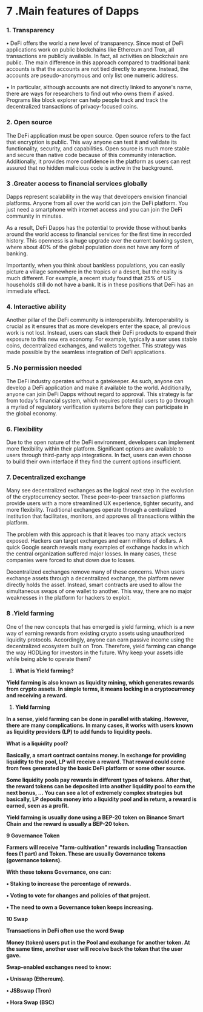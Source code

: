 # 7 .Main features of Dapps

### **1. Transparency**

**•** DeFi offers the world a new level of transparency. Since most of DeFi applications work on public blockchains like Ethereum and Tron, all transactions are publicly available. In fact, all activities on blockchain are public. The main difference in this approach compared to traditional bank accounts is that the accounts are not tied directly to anyone. Instead, the accounts are pseudo-anonymous and only list one numeric address.

• In particular, although accounts are not directly linked to anyone's name, there are ways for researchers to find out who owns them if asked. Programs like block explorer can help people track and track the decentralized transactions of privacy-focused coins.

### **2. Open source**

The DeFi application must be open source. Open source refers to the fact that encryption is public. This way anyone can test it and validate its functionality, security, and capabilities. Open source is much more stable and secure than native code because of this community interaction. Additionally, it provides more confidence in the platform as users can rest assured that no hidden malicious code is active in the background.

### **3 .Greater access to financial services globally**

Dapps represent scalability in the way that developers envision financial platforms. Anyone from all over the world can join the DeFi platform. You just need a smartphone with internet access and you can join the DeFi community in minutes.

As a result, DeFi Dapps has the potential to provide those without banks around the world access to financial services for the first time in recorded history. This openness is a huge upgrade over the current banking system, where about 40% of the global population does not have any form of banking.

Importantly, when you think about bankless populations, you can easily picture a village somewhere in the tropics or a desert, but the reality is much different. For example, a recent study found that 25% of US households still do not have a bank. It is in these positions that DeFi has an immediate effect.

###  **4. Interactive ability**

Another pillar of the DeFi community is interoperability. Interoperability is crucial as it ensures that as more developers enter the space, all previous work is not lost. Instead, users can stack their DeFi products to expand their exposure to this new era economy. For example, typically a user uses stable coins, decentralized exchanges, and wallets together. This strategy was made possible by the seamless integration of DeFi applications.

###  **5 .No permission needed**

The DeFi industry operates without a gatekeeper. As such, anyone can develop a DeFi application and make it available to the world. Additionally, anyone can join DeFi Dapps without regard to approval. This strategy is far from today's financial system, which requires potential users to go through a myriad of regulatory verification systems before they can participate in the global economy.

###  **6. Flexibility**

Due to the open nature of the DeFi environment, developers can implement more flexibility within their platform. Significant options are available to users through third-party app integrations. In fact, users can even choose to build their own interface if they find the current options insufficient.  
  


### **7. Decentralized exchange**

Many see decentralized exchanges as the logical next step in the evolution of the cryptocurrency sector. These peer-to-peer transaction platforms provide users with a more streamlined UX experience, tighter security, and more flexibility. Traditional exchanges operate through a centralized institution that facilitates, monitors, and approves all transactions within the platform.

The problem with this approach is that it leaves too many attack vectors exposed. Hackers can target exchanges and earn millions of dollars. A quick Google search reveals many examples of exchange hacks in which the central organization suffered major losses. In many cases, these companies were forced to shut down due to losses.

Decentralized exchanges remove many of these concerns. When users exchange assets through a decentralized exchange, the platform never directly holds the asset. Instead, smart contracts are used to allow the simultaneous swaps of one wallet to another. This way, there are no major weaknesses in the platform for hackers to exploit.  
 

### **8 .Yield farming**

One of the new concepts that has emerged is yield farming, which is a new way of earning rewards from existing crypto assets using unauthorized liquidity protocols. Accordingly, anyone can earn passive income using the decentralized ecosystem built on Tron. Therefore, yield farming can change the way HODLing for investors in the future. Why keep your assets idle while being able to operate them?

1. **What is Yield farming?**

**Yield farming is also known as liquidity mining, which generates rewards from crypto assets. In simple terms, it means locking in a cryptocurrency and receiving a reward.**

1.  **Yield farming**

**In a sense, yield farming can be done in parallel with staking. However, there are many complications. In many cases, it works with users known as liquidity providers \(LP\) to add funds to liquidity pools.**

**What is a liquidity pool?** 

**Basically, a smart contract contains money. In exchange for providing liquidity to the pool, LP will receive a reward. That reward could come from fees generated by the basic DeFi platform or some other source.**

**Some liquidity pools pay rewards in different types of tokens. After that, the reward tokens can be deposited into another liquidity pool to earn the next bonus, ... You can see a lot of extremely complex strategies but basically, LP deposits money into a liquidity pool and in return, a reward is earned, seen as a profit.**

**Yield farming is usually done using a BEP-20 token on Binance Smart Chain and the reward is usually a BEP-20 token.**

**9 Governance Token**

**Farmers will receive "farm-cultivation" rewards including Transaction fees \(1 part\) and Token. These are usually Governance tokens \(governance tokens\).**

**With these tokens Governance, one can:**

**• Staking to increase the percentage of rewards.**

**• Voting to vote for changes and policies of that project.**

**• The need to own a Governance token keeps increasing.**

**10 Swap**

**Transactions in DeFi often use the word Swap**

**Money \(token\) users put in the Pool and exchange for another token. At the same time, another user will receive back the token that the user gave.**

**Swap-enabled exchanges need to know:**

**• Uniswap \(Ethereum\).**

**• JSBswap \(Tron\)**

**• Hora Swap \(BSC\)**  


